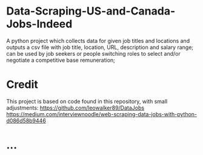# Data-Scraping-US-and-Canada-Jobs-Indeed
A python project which collects data for given job titles and locations and outputs a csv file with job title, location, URL, description and salary range; can be used by job seekers or people switching roles to select and/or negotiate a competitive base remuneration;

# Credit
This project is based on code found in this repository, with small adjustments:
https://github.com/leowalker89/DataJobs
https://medium.com/interviewnoodle/web-scraping-data-jobs-with-python-d086d58b9446 

# ...
